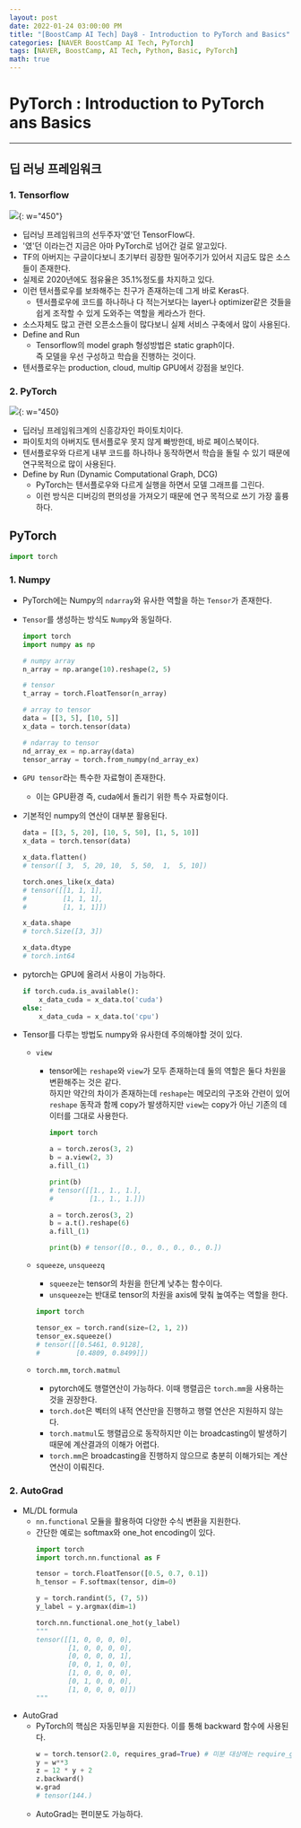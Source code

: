 ```yaml
---
layout: post
date: 2022-01-24 03:00:00 PM
title: "[BoostCamp AI Tech] Day8 - Introduction to PyTorch and Basics"
categories: [NAVER BoostCamp AI Tech, PyTorch]
tags: [NAVER, BoostCamp, AI Tech, Python, Basic, PyTorch]
math: true
---
```

# PyTorch : Introduction to PyTorch ans Basics

---

## 딥 러닝 프레임워크

### 1. Tensorflow

![](/image/boostcamp/pytorch/tf_logo.png){: w="450"}

- 딥러닝 프레임워크의 선두주자'였'던 TensorFlow다.
- '였'던 이라는건 지금은 아마 PyTorch로 넘어간 걸로 알고있다.
- TF의 아버지는 구글이다보니 초기부터 굉장한 밀어주기가 있어서 지금도 많은 소스들이 존재한다.
- 실제로 2020년에도 점유율은 35.1%정도를 차지하고 있다.
- 이런 텐서플로우를 보좌해주는 친구가 존재하는데 그게 바로 Keras다.
    - 텐서플로우에 코드를 하나하나 다 적는거보다는 layer나 optimizer같은 것들을 쉽게 조작할 수 있게 도와주는 역할을 케라스가 한다.
- 소스자체도 많고 관련 오픈소스들이 많다보니 실제 서비스 구축에서 많이 사용된다.
- Define and Run
    - Tensorflow의 model graph 형성방법은 static graph이다.  
    즉 모델을 우선 구성하고 학습을 진행하는 것이다.
- 텐서플로우는 production, cloud, multip GPU에서 강점을 보인다.

### 2. PyTorch

![](/image/boostcamp/pytorch/pytorch.jpeg){: w="450}  

- 딥러닝 프레임워크계의 신흥강자인 파이토치이다.
- 파이토치의 아버지도 텐서플로우 못지 않게 빠방한데, 바로 페이스북이다.
- 텐서플로우와 다르게 내부 코드를 하나하나 동작하면서 학습을 돌릴 수 있기 때문에 연구목적으로 많이 사용된다.
- Define by Run (Dynamic Computational Graph, DCG)
    - PyTorch는 텐서플로우와 다르게 실행을 하면서 모델 그래프를 그린다.
    - 이런 방식은 디버깅의 편의성을 가져오기 때문에 연구 목적으로 쓰기 가장 훌륭하다.

## PyTorch

```python
import torch
```

### 1. Numpy

- PyTorch에는 Numpy의 `ndarray`와 유사한 역할을 하는 `Tensor`가 존재한다.
- `Tensor`를 생성하는 방식도 `Numpy`와 동일하다.
    ```python
    import torch
    import numpy as np

    # numpy array
    n_array = np.arange(10).reshape(2, 5)

    # tensor
    t_array = torch.FloatTensor(n_array)

    # array to tensor
    data = [[3, 5], [10, 5]]
    x_data = torch.tensor(data)

    # ndarray to tensor
    nd_array_ex = np.array(data)
    tensor_array = torch.from_numpy(nd_array_ex)
    ```
- `GPU tensor`라는 특수한 자료형이 존재한다.
    - 이는 GPU환경 즉, cuda에서 돌리기 위한 특수 자료형이다.
- 기본적인 numpy의 연산이 대부분 활용된다.
    ```python
    data = [[3, 5, 20], [10, 5, 50], [1, 5, 10]]
    x_data = torch.tensor(data)

    x_data.flatten()
    # tensor([ 3,  5, 20, 10,  5, 50,  1,  5, 10])

    torch.ones_like(x_data)
    # tensor([[1, 1, 1],
    #         [1, 1, 1],
    #         [1, 1, 1]])

    x_data.shape
    # torch.Size([3, 3])

    x_data.dtype
    # torch.int64
    ```
- pytorch는 GPU에 올려서 사용이 가능하다.
    ```python
    if torch.cuda.is_available():
        x_data_cuda = x_data.to('cuda')
    else:
        x_data_cuda = x_data.to('cpu')
    ```

- Tensor를 다루는 방법도 numpy와 유사한데 주의해야할 것이 있다.
    - `view`
        - tensor에는 `reshape`와 `view`가 모두 존재하는데 둘의 역할은 둘다 차원을 변환해주는 것은 같다.  
        하지만 약간의 차이가 존재하는데 `reshape`는 메모리의 구조와 간련이 있어 `reshape` 동작과 함께 copy가 발생하지만 `view`는 copy가 아닌 기존의 데이터를 그대로 사용한다.  
        
            ```python
            import torch

            a = torch.zeros(3, 2)
            b = a.view(2, 3)
            a.fill_(1)

            print(b)
            # tensor([[1., 1., 1.],
            #         [1., 1., 1.]])

            a = torch.zeros(3, 2)
            b = a.t().reshape(6)
            a.fill_(1)

            print(b) # tensor([0., 0., 0., 0., 0., 0.])
            ```  
    - `squeeze`, `unsqueezq`
        - `squeeze`는 tensor의 차원을 한단계 낮추는 함수이다.
        - `unsqueeze`는 반대로 tensor의 차원을 axis에 맞춰 높여주는 역할을 한다.
        
        ```python
        import torch

        tensor_ex = torch.rand(size=(2, 1, 2))
        tensor_ex.squeeze() 
        # tensor([[0.5461, 0.9128],
        #         [0.4809, 0.8499]])

        ```
    - `torch.mm`, `torch.matmul`
        - pytorch에도 행렬연산이 가능하다. 이때 행렬곱은 `torch.mm`을 사용하는 것을 권장한다.
        - `torch.dot`은 벡터의 내적 연산만을 진행하고 행렬 연산은 지원하지 않는다.
        - `torch.matmul`도 행렬곱으로 동작하지만 이는 broadcasting이 발생하기 때문에 계산결과의 이해가 어렵다.
        - `torch.mm`은 broadcasting을 진행하지 않으므로 충분히 이해가되는 계산 연산이 이뤄진다.

### 2. AutoGrad

- ML/DL formula
    - `nn.functional` 모듈을 활용하여 다양한 수식 변환을 지원한다.
    - 간단한 예로는 softmax와 one_hot encoding이 있다.
        ```python
        import torch
        import torch.nn.functional as F

        tensor = torch.FloatTensor([0.5, 0.7, 0.1])
        h_tensor = F.softmax(tensor, dim=0)

        y = torch.randint(5, (7, 5))
        y_label = y.argmax(dim=1)

        torch.nn.functional.one_hot(y_label)
        """
        tensor([[1, 0, 0, 0, 0],
                [1, 0, 0, 0, 0],
                [0, 0, 0, 0, 1],
                [0, 0, 1, 0, 0],
                [1, 0, 0, 0, 0],
                [0, 1, 0, 0, 0],
                [1, 0, 0, 0, 0]])
        """
        ```
- AutoGrad
    - PyTorch의 핵심은 자동민부을 지원한다. 이를 통해 backward 함수에 사용된다.
        ```python
        w = torch.tensor(2.0, requires_grad=True) # 미분 대상에는 require_grad=True 설정
        y = w**3
        z = 12 * y + 2
        z.backward()
        w.grad
        # tensor(144.)
        ```
    - AutoGrad는 편미분도 가능하다.